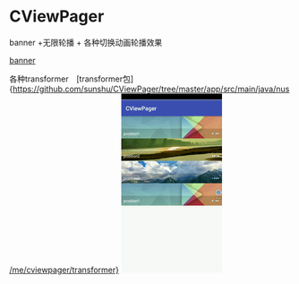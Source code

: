 # CViewPager
banner +无限轮播 + 各种切换动画轮播效果

[banner](https://github.com/sunshu/CViewPager/blob/master/app/src/main/java/nus/me/cviewpager/Banner.java)

各种transformer　[transformer包]{https://github.com/sunshu/CViewPager/tree/master/app/src/main/java/nus/me/cviewpager/transformer}
![gif](https://github.com/sunshu/CViewPager/blob/master/gif/g.gif)
